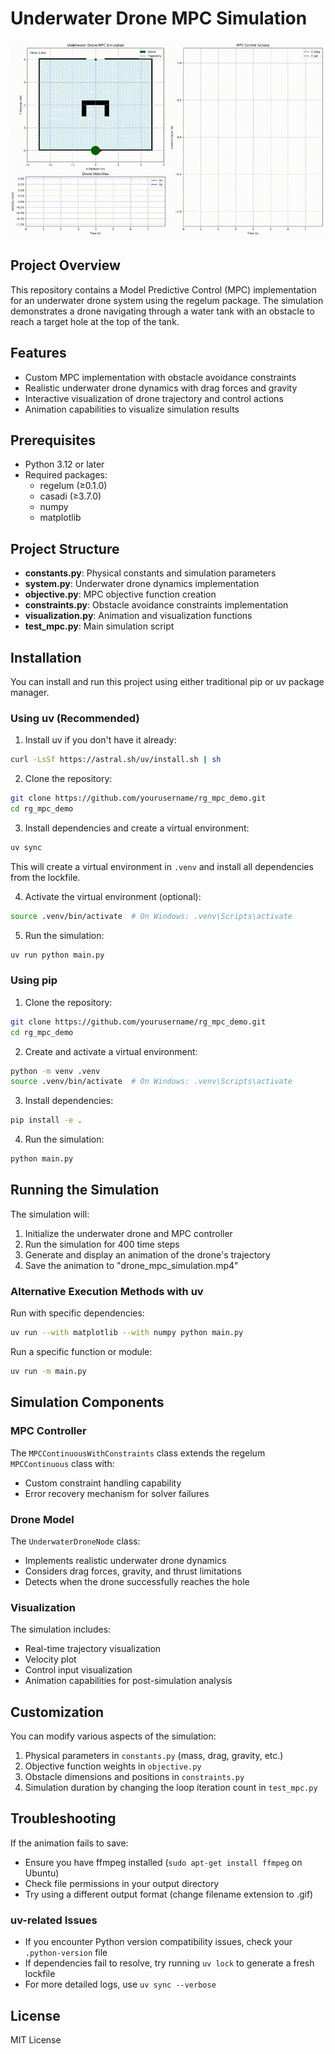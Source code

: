 # Underwater Drone MPC Simulation

![Drone MPC Simulation](drone_simulation.gif)

## Project Overview

This repository contains a Model Predictive Control (MPC) implementation for an underwater drone system using the regelum package. The simulation demonstrates a drone navigating through a water tank with an obstacle to reach a target hole at the top of the tank.

## Features

- Custom MPC implementation with obstacle avoidance constraints
- Realistic underwater drone dynamics with drag forces and gravity
- Interactive visualization of drone trajectory and control actions
- Animation capabilities to visualize simulation results

## Prerequisites

- Python 3.12 or later
- Required packages:
  - regelum (≥0.1.0)
  - casadi (≥3.7.0)
  - numpy
  - matplotlib

## Project Structure

- **constants.py**: Physical constants and simulation parameters
- **system.py**: Underwater drone dynamics implementation 
- **objective.py**: MPC objective function creation
- **constraints.py**: Obstacle avoidance constraints implementation
- **visualization.py**: Animation and visualization functions
- **test_mpc.py**: Main simulation script

## Installation

You can install and run this project using either traditional pip or uv package manager.

### Using uv (Recommended)

1. Install uv if you don't have it already:
```bash
curl -LsSf https://astral.sh/uv/install.sh | sh
```

2. Clone the repository:
```bash
git clone https://github.com/yourusername/rg_mpc_demo.git
cd rg_mpc_demo
```

3. Install dependencies and create a virtual environment:
```bash
uv sync
```
This will create a virtual environment in `.venv` and install all dependencies from the lockfile.

4. Activate the virtual environment (optional):
```bash
source .venv/bin/activate  # On Windows: .venv\Scripts\activate
```

5. Run the simulation:
```bash
uv run python main.py
```

### Using pip

1. Clone the repository:
```bash
git clone https://github.com/yourusername/rg_mpc_demo.git
cd rg_mpc_demo
```

2. Create and activate a virtual environment:
```bash
python -m venv .venv
source .venv/bin/activate  # On Windows: .venv\Scripts\activate
```

3. Install dependencies:
```bash
pip install -e .
```

4. Run the simulation:
```bash
python main.py
```

## Running the Simulation

The simulation will:
1. Initialize the underwater drone and MPC controller
2. Run the simulation for 400 time steps
3. Generate and display an animation of the drone's trajectory
4. Save the animation to "drone_mpc_simulation.mp4"

### Alternative Execution Methods with uv

Run with specific dependencies:
```bash
uv run --with matplotlib --with numpy python main.py
```

Run a specific function or module:
```bash
uv run -m main.py
```

## Simulation Components

### MPC Controller

The `MPCContinuousWithConstraints` class extends the regelum `MPCContinuous` class with:
- Custom constraint handling capability
- Error recovery mechanism for solver failures

### Drone Model

The `UnderwaterDroneNode` class:
- Implements realistic underwater drone dynamics
- Considers drag forces, gravity, and thrust limitations
- Detects when the drone successfully reaches the hole

### Visualization

The simulation includes:
- Real-time trajectory visualization
- Velocity plot
- Control input visualization
- Animation capabilities for post-simulation analysis

## Customization

You can modify various aspects of the simulation:

1. Physical parameters in `constants.py` (mass, drag, gravity, etc.)
2. Objective function weights in `objective.py`
3. Obstacle dimensions and positions in `constraints.py`
4. Simulation duration by changing the loop iteration count in `test_mpc.py`

## Troubleshooting

If the animation fails to save:
- Ensure you have ffmpeg installed (`sudo apt-get install ffmpeg` on Ubuntu)
- Check file permissions in your output directory
- Try using a different output format (change filename extension to .gif)

### uv-related Issues

- If you encounter Python version compatibility issues, check your `.python-version` file
- If dependencies fail to resolve, try running `uv lock` to generate a fresh lockfile
- For more detailed logs, use `uv sync --verbose`

## License

MIT License
